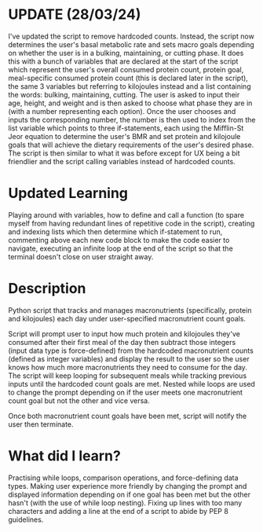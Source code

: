 # UPDATE (28/03/24)
I've updated the script to remove hardcoded counts. Instead, the script now determines the user's basal metabolic rate and sets macro goals depending on whether the user is in a bulking, maintaining, or cutting phase. It does this with a bunch of variables that are declared at the start of the script which represent the user's overall consumed protein count, protein goal, meal-specific consumed protein count (this is declared later in the script), the same 3 variables but referring to kilojoules instead and a list containing the words: bulking, maintaining, cutting. The user is asked to input their age, height, and weight and is then asked to choose what phase they are in (with a number representing each option). Once the user chooses and inputs the corresponding number, the number is then used to index from the list variable which points to three if-statements, each using the Mifflin-St Jeor equation to determine the user's BMR and set protein and kilojoule goals that will achieve the dietary requirements of the user's desired phase. The script is then similar to what it was before except for UX being a bit friendlier and the script calling variables instead of hardcoded counts.

# Updated Learning
Playing around with variables, how to define and call a function (to spare myself from having redundant lines of repetitive code in the script), creating and indexing lists which then determine which if-statement to run, commenting above each new code block to make the code easier to navigate, executing an infinite loop at the end of the script so that the terminal doesn't close on user straight away.

# Description
Python script that tracks and manages macronutrients (specifically, protein and kilojoules) each day under user-specified macronutrient count goals. 

Script will prompt user to input how much protein and kilojoules they've consumed after their first meal of the day then subtract those integers (input data type is force-defined) from the hardcoded macronutrient counts (defined as integer variables) and display the result to the user so the user knows how much more macronutrients they need to consume for the day. The script will keep looping for subsequent meals while tracking previous inputs until the hardcoded count goals are met. Nested while loops are used to change the prompt depending on if the user meets one macronutrient count goal but not the other and vice versa. 

Once both macronutrient count goals have been met, script will notify the user then terminate.
# What did I learn?
Practising while loops, comparison operations, and force-defining data types. Making user experience more friendly by changing the prompt and displayed information depending on if one goal has been met but the other hasn't (with the use of while loop nesting). Fixing up lines with too many characters and adding a line at the end of a script to abide by PEP 8 guidelines.
